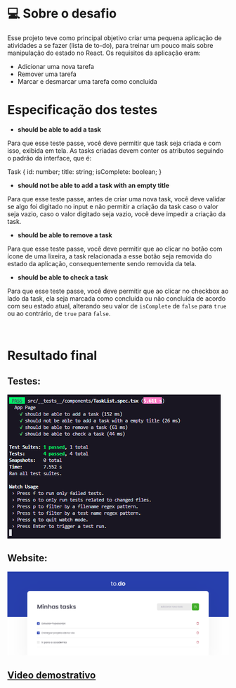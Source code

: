 # 💻 Sobre o desafio

Esse projeto teve como principal objetivo criar uma pequena aplicação de atividades a se fazer (lista de to-do), para treinar um pouco mais sobre manipulação do estado no React. Os requisitos da aplicação eram: 

- Adicionar uma nova tarefa
- Remover uma tarefa
- Marcar e desmarcar uma tarefa como concluída


# Especificação dos testes

- **should be able to add a task**

Para que esse teste passe, você deve permitir que task seja criada e com isso, exibida em tela. As tasks criadas devem conter os atributos seguindo o padrão da interface, que é:

Task {
  id: number;
  title: string;
  isComplete: boolean;
}

- **should not be able to add a task with an empty title**

Para que esse teste passe, antes de criar uma nova task, você deve validar se algo foi digitado no input e não permitir a criação da task caso o valor seja vazio, caso o valor digitado seja vazio, você deve impedir a criação da task.

- **should be able to remove a task**

Para que esse teste passe, você deve permitir que ao clicar no botão com ícone de uma lixeira, a task relacionada a esse botão seja removida do estado da aplicação, consequentemente sendo removida da tela.

- **should be able to check a task**

Para que esse teste passe, você deve permitir que ao clicar no checkbox ao lado da task, ela seja marcada como concluída ou não concluída de acordo com seu estado atual, alterando seu valor de `isComplete` de `false` para `true` ou ao contrário, de `true` para `false`.

<br>

# Resultado final

## Testes:
![imagem-testes](./public/images/tests.PNG)


## Website:
![imagem-site](./public/images/site.PNG)

## [Video demostrativo](https://www.youtube.com/watch?v=0bSUBSnv2pA&ab_channel=EmanuelVieira)